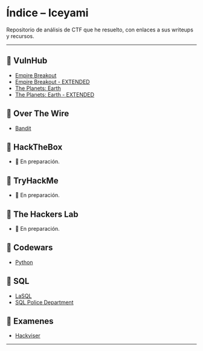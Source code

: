 # Índice – Iceyami

Repositorio de análisis de CTF que he resuelto, con enlaces a sus writeups y recursos.

---

## 📂 VulnHub
- [Empire Breakout](https://github.com/iceYami/CTF_Analisis/blob/main/Empire_Breakout.md)
- [Empire Breakout - EXTENDED](https://github.com/iceYami/CTF_Analisis/blob/main/Empire_Breakout_Extended.md)
- [The Planets: Earth](https://github.com/iceYami/CTF_Analisis/blob/main/Planets_Earth.md)
- [The Planets: Earth - EXTENDED](https://github.com/iceYami/CTF_Analisis/blob/main/Planets_Earth_Extended.md)


## 📂 Over The Wire
- [Bandit](https://github.com/iceYami/CTF_Analisis/blob/main/Bandit.md)

## 📂 HackTheBox
- 🚧 En preparación.

## 📂 TryHackMe
- 🚧 En preparación.

## 📂 The Hackers Lab
- 🚧 En preparación.

## 📂 Codewars
- [Python](https://github.com/iceYami/Codewars)

## 📂 SQL
- [LaSQL](https://github.com/iceYami/SQL)
- [SQL Police Department](https://github.com/iceYami/SQL)

## 📂 Examenes
- [Hackviser](https://github.com/iceYami/CTF_Analisis/blob/main/Hackviser.md)

---
